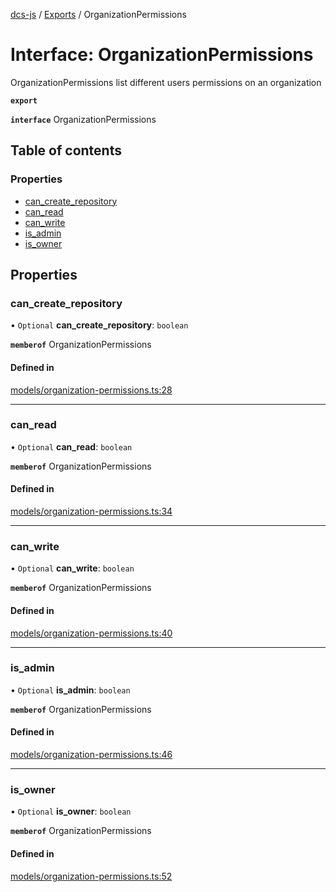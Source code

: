 [dcs-js](../README.md) / [Exports](../modules.md) / OrganizationPermissions

# Interface: OrganizationPermissions

OrganizationPermissions list different users permissions on an organization

**`export`**

**`interface`** OrganizationPermissions

## Table of contents

### Properties

- [can\_create\_repository](OrganizationPermissions.md#can_create_repository)
- [can\_read](OrganizationPermissions.md#can_read)
- [can\_write](OrganizationPermissions.md#can_write)
- [is\_admin](OrganizationPermissions.md#is_admin)
- [is\_owner](OrganizationPermissions.md#is_owner)

## Properties

### <a id="can_create_repository" name="can_create_repository"></a> can\_create\_repository

• `Optional` **can\_create\_repository**: `boolean`

**`memberof`** OrganizationPermissions

#### Defined in

[models/organization-permissions.ts:28](https://github.com/unfoldingWord/dcs-js/blob/b29eb7a/models/organization-permissions.ts#L28)

___

### <a id="can_read" name="can_read"></a> can\_read

• `Optional` **can\_read**: `boolean`

**`memberof`** OrganizationPermissions

#### Defined in

[models/organization-permissions.ts:34](https://github.com/unfoldingWord/dcs-js/blob/b29eb7a/models/organization-permissions.ts#L34)

___

### <a id="can_write" name="can_write"></a> can\_write

• `Optional` **can\_write**: `boolean`

**`memberof`** OrganizationPermissions

#### Defined in

[models/organization-permissions.ts:40](https://github.com/unfoldingWord/dcs-js/blob/b29eb7a/models/organization-permissions.ts#L40)

___

### <a id="is_admin" name="is_admin"></a> is\_admin

• `Optional` **is\_admin**: `boolean`

**`memberof`** OrganizationPermissions

#### Defined in

[models/organization-permissions.ts:46](https://github.com/unfoldingWord/dcs-js/blob/b29eb7a/models/organization-permissions.ts#L46)

___

### <a id="is_owner" name="is_owner"></a> is\_owner

• `Optional` **is\_owner**: `boolean`

**`memberof`** OrganizationPermissions

#### Defined in

[models/organization-permissions.ts:52](https://github.com/unfoldingWord/dcs-js/blob/b29eb7a/models/organization-permissions.ts#L52)
